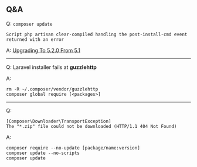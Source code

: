 ## Q&A

Q: `composer update`

```
Script php artisan clear-compiled handling the post-install-cmd event returned with an error
```

A: [Upgrading To 5.2.0 From 5.1](https://laravel.com/docs/5.2/upgrade)

---

Q: Laravel installer fails at __guzzlehttp__

A:

```
rm -R ~/.composer/vendor/guzzlehttp
composer global require [<packages>]
```

---

Q:

```
[Composer\Downloader\TransportException]
The "*.zip" file could not be downloaded (HTTP/1.1 404 Not Found)
```

A:

```
composer require --no-update [package/name:version]
composer update --no-scripts
composer update
```
